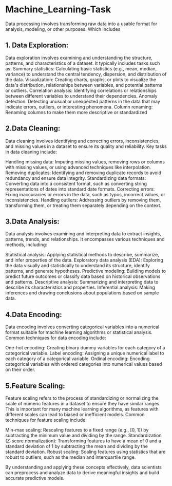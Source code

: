# Machine_Learning-Task
Data processing involves transforming raw data into a usable format for analysis, modeling, or other purposes. Which includes

## 1. Data Exploration:
Data exploration involves examining and understanding the structure, patterns, and characteristics of a dataset. It typically includes tasks such as:
Summary statistics: Calculating basic statistics (e.g., mean, median, variance) to understand the central tendency, dispersion, and distribution of the data.
Visualization: Creating charts, graphs, or plots to visualize the data's distribution, relationships between variables, and potential patterns or outliers.
Correlation analysis: Identifying correlations or relationships between different variables to understand their dependencies.
Anomaly detection: Detecting unusual or unexpected patterns in the data that may indicate errors, outliers, or interesting phenomena.
Column renaming: Renaming columns to make them more descriptive or standardized

## 2.Data Cleaning:
Data cleaning involves identifying and correcting errors, inconsistencies, and missing values in a dataset to ensure its quality and reliability.
Key tasks in data cleaning include:

Handling missing data: Imputing missing values, removing rows or columns with missing values, or using advanced techniques like interpolation.
Removing duplicates: Identifying and removing duplicate records to avoid redundancy and ensure data integrity.
Standardizing data formats: Converting data into a consistent format, such as converting string representations of dates into standard date formats.
Correcting errors: Fixing inaccuracies or errors in the data, such as typos, incorrect values, or inconsistencies.
Handling outliers: Addressing outliers by removing them, transforming them, or treating them separately depending on the context.

## 3.Data Analysis:
Data analysis involves examining and interpreting data to extract insights, patterns, trends, and relationships. 
It encompasses various techniques and methods, including:

Statistical analysis: Applying statistical methods to describe, summarize, and infer properties of the data.
Exploratory data analysis (EDA): Exploring the data visually and statistically to understand its structure, identify patterns, and generate hypotheses.
Predictive modeling: Building models to predict future outcomes or classify data based on historical observations and patterns.
Descriptive analysis: Summarizing and interpreting data to describe its characteristics and properties.
Inferential analysis: Making inferences and drawing conclusions about populations based on sample data.

## 4.Data Encoding:
Data encoding involves converting categorical variables into a numerical format suitable for machine learning algorithms or statistical analysis.
Common techniques for data encoding include:

One-hot encoding: Creating binary dummy variables for each category of a categorical variable.
Label encoding: Assigning a unique numerical label to each category of a categorical variable.
Ordinal encoding: Encoding categorical variables with ordered categories into numerical values based on their order.

## 5.Feature Scaling:
Feature scaling refers to the process of standardizing or normalizing the scale of numeric features in a dataset to ensure they have similar ranges. 
This is important for many machine learning algorithms, as features with different scales can lead to biased or inefficient models.
Common techniques for feature scaling include:

Min-max scaling: Rescaling features to a fixed range (e.g., [0, 1]) by subtracting the minimum value and dividing by the range.
Standardization (Z-score normalization): Transforming features to have a mean of 0 and a standard deviation of 1 by subtracting the mean and dividing by the standard deviation.
Robust scaling: Scaling features using statistics that are robust to outliers, such as the median and interquartile range.

By understanding and applying these concepts effectively, data scientists can preprocess and analyze data to derive meaningful insights and build accurate predictive models.
